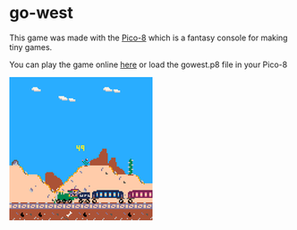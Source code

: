 # go-west

This game was made with the [Pico-8](https://www.lexaloffle.com/pico-8.php) which is a fantasy console for making tiny games.

You can play the game online [here](https://itsjoekent.itch.io/go-west) or load the gowest.p8 file in your Pico-8

![gameplay](./gowest_0.gif)
